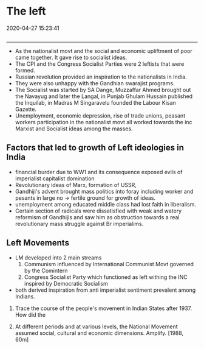 # The left
2020-04-27 15:23:41
```toc
```
---


-   As the nationalist movt and the social and economic upliftment of poor came together. It gave rise to socialist ideas.
-   The CPI and the Congress Socialist Parties were 2 leftists that were formed.
-   Russian revolution provided an inspiration to the nationalists in India.
-   They were also unhappy with the Gandhian swarajist programs.
-   The Socialist was started by SA Dange, Muzzaffar Ahmed brought out the Navayug and later the Langal, in Punjab Ghulam Hussain published the Inquilab, in Madras M Singaravelu founded the Labour Kisan Gazette.
-   Unemployment, economic depression, rise of trade unions, peasant workers participation in the nationalist movt all worked towards the inc Marxist and Socialist ideas among the masses.

##  Factors that led to growth of Left ideologies in India
- financial burder due to WW1 and its consequence exposed evils of imperialist capitalist domination
- Revolutionary ideas of Marx, formation of USSR,
- Gandhiji's advent brought mass politics into foray including worker and pesants in large no -> fertile ground for growth of ideas.
- unemployment among educated middle class had lost faith in liberalism.
- Certain section of radicals were dissatisfied with weak and watery reformism of Gandhijis and saw him as obstruction towards a real revolutionary mass struggle against Br imperialims.

## Left Movements
- LM developed into 2 main streams 
	1. Communism influenced by International Communist Movt governed by the Comintern 
	2. Congress Socialist Party  which functioned as left withing the INC inspired by Democratic Socialism
- both derived inspiration from anti imperialist sentiment prevalent among Indians.
 







1. Trace the course of the people's movement in Indian States after 1937. How did the

1. At different periods and at various levels, the National Movement assumed social, cultural and economic dimensions. Amplify. [1988, 60m]